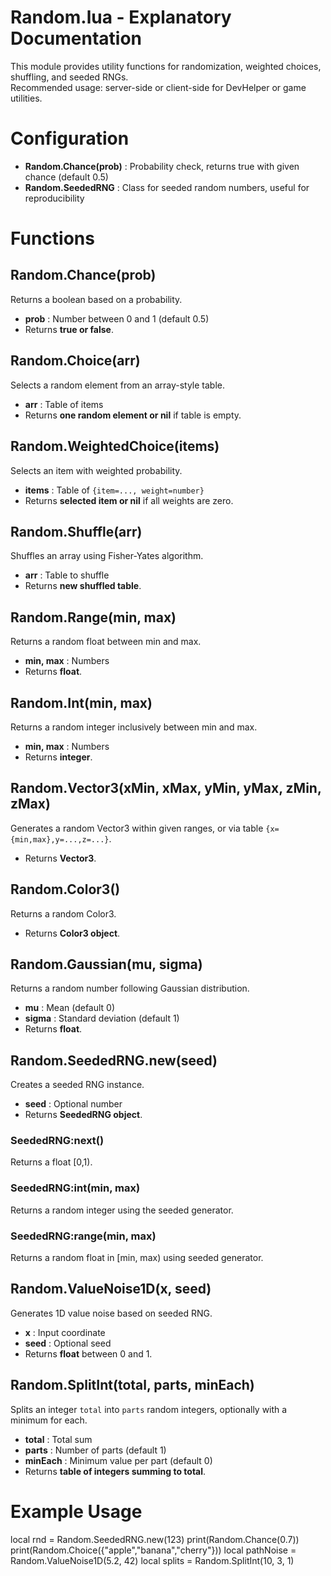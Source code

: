 
# Random.lua - Explanatory Documentation

This module provides utility functions for randomization, weighted choices, shuffling, and seeded RNGs.  
Recommended usage: server-side or client-side for DevHelper or game utilities.

# Configuration
- **Random.Chance(prob)** : Probability check, returns true with given chance (default 0.5)  
- **Random.SeededRNG** : Class for seeded random numbers, useful for reproducibility  

# Functions

## Random.Chance(prob)
Returns a boolean based on a probability.  
- **prob** : Number between 0 and 1 (default 0.5)  
- Returns **true or false**.

## Random.Choice(arr)
Selects a random element from an array-style table.  
- **arr** : Table of items  
- Returns **one random element or nil** if table is empty.

## Random.WeightedChoice(items)
Selects an item with weighted probability.  
- **items** : Table of `{item=..., weight=number}`  
- Returns **selected item or nil** if all weights are zero.

## Random.Shuffle(arr)
Shuffles an array using Fisher-Yates algorithm.  
- **arr** : Table to shuffle  
- Returns **new shuffled table**.

## Random.Range(min, max)
Returns a random float between min and max.  
- **min, max** : Numbers  
- Returns **float**.

## Random.Int(min, max)
Returns a random integer inclusively between min and max.  
- **min, max** : Numbers  
- Returns **integer**.

## Random.Vector3(xMin, xMax, yMin, yMax, zMin, zMax)  
Generates a random Vector3 within given ranges, or via table `{x={min,max},y=...,z=...}`.  
- Returns **Vector3**.

## Random.Color3()
Returns a random Color3.  
- Returns **Color3 object**.

## Random.Gaussian(mu, sigma)
Returns a random number following Gaussian distribution.  
- **mu** : Mean (default 0)  
- **sigma** : Standard deviation (default 1)  
- Returns **float**.

## Random.SeededRNG.new(seed)
Creates a seeded RNG instance.  
- **seed** : Optional number  
- Returns **SeededRNG object**.

### SeededRNG:next()
Returns a float [0,1).  

### SeededRNG:int(min, max)
Returns a random integer using the seeded generator.  

### SeededRNG:range(min, max)
Returns a random float in [min, max) using seeded generator.  

## Random.ValueNoise1D(x, seed)
Generates 1D value noise based on seeded RNG.  
- **x** : Input coordinate  
- **seed** : Optional seed  
- Returns **float** between 0 and 1.

## Random.SplitInt(total, parts, minEach)
Splits an integer `total` into `parts` random integers, optionally with a minimum for each.  
- **total** : Total sum  
- **parts** : Number of parts (default 1)  
- **minEach** : Minimum value per part (default 0)  
- Returns **table of integers summing to total**.

# Example Usage
local rnd = Random.SeededRNG.new(123)
print(Random.Chance(0.7))
print(Random.Choice({"apple","banana","cherry"}))
local pathNoise = Random.ValueNoise1D(5.2, 42)
local splits = Random.SplitInt(10, 3, 1)
